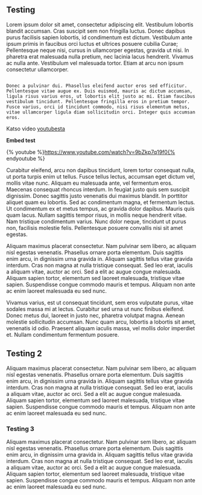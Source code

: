 ## Testing

Lorem ipsum dolor sit amet, consectetur adipiscing elit. Vestibulum lobortis blandit accumsan. Cras suscipit sem non fringilla luctus. Donec dapibus purus facilisis sapien lobortis, id condimentum est dictum. Vestibulum ante ipsum primis in faucibus orci luctus et ultrices posuere cubilia Curae; Pellentesque neque nisi, cursus in ullamcorper egestas, gravida ut nisi. In pharetra erat malesuada nulla pretium, nec lacinia lacus hendrerit. Vivamus ac nulla ante. Vestibulum vel malesuada tortor. Etiam at arcu non ipsum consectetur ullamcorper.
```

Donec a pulvinar dui. Phasellus eleifend auctor eros sed efficitur. Pellentesque vitae augue ex. Duis euismod, mauris ac dictum accumsan, ligula risus varius eros, ut lobortis elit justo ac mi. Etiam faucibus vestibulum tincidunt. Pellentesque fringilla eros in pretium tempor. Fusce varius, orci id tincidunt commodo, nisi risus elementum metus, vitae ullamcorper ligula diam sollicitudin orci. Integer quis accumsan eros.
```

Katso video [youtubesta](https://youtu.be/9-po82v6v6E)

**Embed test**

{% youtube %}https://www.youtube.com/watch?v=9bZkp7q19f0{% endyoutube %}

Curabitur eleifend, arcu non dapibus tincidunt, lorem tortor consequat nulla, ut porta turpis enim ut tellus. Fusce tellus lectus, accumsan eget dictum vel, mollis vitae nunc. Aliquam eu malesuada ante, vel fermentum eros. Maecenas consequat rhoncus interdum. In feugiat justo quis sem suscipit dignissim. Donec sagittis justo venenatis dui maximus blandit. In porttitor aliquet quam eu lobortis. Sed ac condimentum magna, et fermentum lectus. Ut condimentum ex et metus tempus, ac gravida dolor dapibus. Mauris quis quam lacus. Nullam sagittis tempor risus, in mollis neque hendrerit vitae. Nam tristique condimentum varius. Nunc dolor neque, tincidunt ut purus non, facilisis molestie felis. Pellentesque posuere convallis nisi sit amet egestas.

Aliquam maximus placerat consectetur. Nam pulvinar sem libero, ac aliquam nisl egestas venenatis. Phasellus ornare porta elementum. Duis sagittis enim arcu, in dignissim urna gravida in. Aliquam sagittis tellus vitae gravida interdum. Cras non magna at nulla tristique consequat. Sed leo erat, iaculis a aliquam vitae, auctor ac orci. Sed a elit ac augue congue malesuada. Aliquam sapien tortor, elementum sed laoreet malesuada, tristique vitae sapien. Suspendisse congue commodo mauris et tempus. Aliquam non ante ac enim laoreet malesuada eu sed nunc.

Vivamus varius, est ut consequat tincidunt, sem eros vulputate purus, vitae sodales massa mi at lectus. Curabitur sed urna ut nunc finibus eleifend. Donec metus dui, laoreet in justo nec, pharetra volutpat magna. Aenean molestie sollicitudin accumsan. Nunc quam arcu, lobortis a lobortis sit amet, venenatis id odio. Praesent aliquam iaculis massa, vel mollis dolor imperdiet et. Nullam condimentum fermentum posuere.

## Testing 2

Aliquam maximus placerat consectetur. Nam pulvinar sem libero, ac aliquam nisl egestas venenatis. Phasellus ornare porta elementum. Duis sagittis enim arcu, in dignissim urna gravida in. Aliquam sagittis tellus vitae gravida interdum. Cras non magna at nulla tristique consequat. Sed leo erat, iaculis a aliquam vitae, auctor ac orci. Sed a elit ac augue congue malesuada. Aliquam sapien tortor, elementum sed laoreet malesuada, tristique vitae sapien. Suspendisse congue commodo mauris et tempus. Aliquam non ante ac enim laoreet malesuada eu sed nunc.

### Testing 3

Aliquam maximus placerat consectetur. Nam pulvinar sem libero, ac aliquam nisl egestas venenatis. Phasellus ornare porta elementum. Duis sagittis enim arcu, in dignissim urna gravida in. Aliquam sagittis tellus vitae gravida interdum. Cras non magna at nulla tristique consequat. Sed leo erat, iaculis a aliquam vitae, auctor ac orci. Sed a elit ac augue congue malesuada. Aliquam sapien tortor, elementum sed laoreet malesuada, tristique vitae sapien. Suspendisse congue commodo mauris et tempus. Aliquam non ante ac enim laoreet malesuada eu sed nunc.